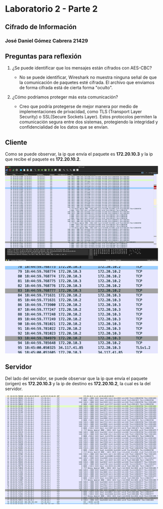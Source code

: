 # Laboratorio 2 - Parte 2
## Cifrado de Información
### José Daniel Gómez Cabrera 21429

## Preguntas para reflexión
1. ¿Se puede identificar que los mensajes están cifrados con AES-CBC?
   - No se puede identificar, Wireshark no muestra ninguna señal de que la comunicación de paquetes esté cifrada. El archivo que enviamos de forma cifrada está de cierta forma "oculto".


2. ¿Cómo podríamos proteger más esta comunicación?
   - Creo que podría protegerse de mejor manera por medio de implementaciones de privacidad, como TLS (Transport Layer Security) o SSL(Secure Sockets Layer). Estos protocolos permiten la comunicación segura entre dos sistemas, protegiendo la integridad y confidencialidad de los datos que se envían. 


## Cliente

Como se puede observar, la ip que envía el paquete es **172.20.10.3** y la ip que recibe el paquete es **172.20.10.2**. 

![img.png](img.png)

![img_1.png](img_1.png)

## Servidor

Del lado del servidor, se puede observar que la ip que envía el paquete (origen) es **172.20.10.3** y la ip de destino es **172.20.10.2**, la cual es la del servidor.   

![img_2.png](img_2.png)
